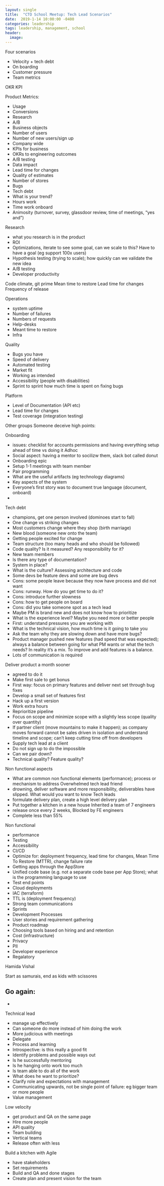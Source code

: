 ```yaml
---
layout: single
title:  "CTO School Meetup: Tech Lead Scenarios"
date:  2019-1-14 10:00:00 -0400
categories: leadership
tags: leadership, management, school
header:
  image: 
---
```


Four scenarios
- Velocity + tech debt
- On boarding  
- Customer pressure
- Team metrics

OKR
KPI

Product Metrics:
- Usage
- Conversions
- Research
- A/B
- Business objects
- Number of users
- Number of new users/sign up
- Company wide
- KPIs for business
- OKRs to engineering outcomes
- A/B testing
- Data impact
- Lead time for changes
- Quality of estimates
- Number of stores
- Bugs
- Tech debt
- What is your trend?
- Hours work
- Time work onboard
- Animosity (turnover, survey, glassdoor review, time of meetings, “yes and”)

Research
- what you research is in the product
- ROI
- Optimizations, iterate to see some goal, can we scale to this? Have to have a goal (eg support 100x users)
- Hypothesis testing (trying to scale); how quickly can we validate the new idea
- A/B testing
- Developer productivity

Code climate, git prime
Mean time to restore
Lead time for changes
Frequency of release



Operations
- system uptime
- Number of failures
- Numbers of requests
- Help-desks
- Meant time to restore
- Infra

Quality
- Bugs you have
- Speed of delivery
- Automated testing
- Market fit
- Working as intended
- Accessibility (people with disabilities)
- Sprint to sprint how much time is spent on fixing bugs

Platform
- Level of Documentation (API etc)
- Lead time for changes
- Test coverage (integration testing)


Other groups
Someone deceive high points:

Onboarding
- issues: checklist for accounts permissions and having everything setup ahead of time vs doing it Adhoc
- Social aspect: having a mentor to socilizw them, slack bot called donut
- Onboarding epic
- Setup 1-1 meetings with team member
- Pair programming
- What are the useful artifacts (eg technology diagrams)
- Key aspects of the system
- Everyone’s first story was to document true language (document, onboard)
-

Tech debt
- champions, get one person involved (dominoes start to fall)
- One change vs striking changes
- Most customers change where they shop (birth marriage)
- New blood (someone new onto the team)
- Getting people excited for change
- Team structure (too many heads and who should be followed)
- Code quality? Is it measured? Any responsibility for it?
- New team members
- Is there any type of documentation?
- System in place?
- What is the culture? Assessing architecture and code
- Some devs be feature devs and some are bug devs
- Cons: some people leave because they now have process and did not want
- Cons: runway. How do you get time to do it?
- Cons: introduce further slowness
- Cons: how to get people on board
- Cons: did you take someone spot as a tech lead
- Maybe PM is brand new and does not know how to prioritize
- What is the experience level? Maybe you need more or better people
- First: understand pressures you are working with
- What is the technical vision, how much time is it going to take you
- Ask the team why they are slowing down and have more bugs?
- Product manager pushed new features (had speed that was expected); always a balance between going for what PM wants or what the tech needs? In reality it’s a mix. To improve and add features is a balance.
- Lots of communication is required

Deliver product a month sooner
- agreed to do it
- Make first sale to get bonus
- First way: focus on primary features and deliver next set through bug fixes
- Develop a small set of features first
- Hack up a first version
- Work extra hours
- Reprioritize pipeline
- Focus on scope and minimize scope with a slightly less scope (quality over quantity)
- If partner client (move mountains to make it happen); as company moves forward cannot be sales driven in isolation and understand timeline and scope; can’t keep cutting time off from developers
- Supply tech lead at a client
- Do not sign up to do the impossible
- Can we pair down?
- Technical quality? Feature quality?


Non functional aspects
- What are common non functional elements (performance); process or mechanism to address
Overwhelmed tech lead friend
- drowning, deliver software and more responsibility, deliverables have slipped. What would you want to know
Tech leads
- formulate delivery plan, create a high level delivery plan
- Put together a kitchen in a new house
Inherited a team of 7 engineers
- release once every 2 weeks, Blocked by FE engineers
- Complete less than 55%


Non functional
- performance
- Testing
- Accessibility
- CI/CD
- Optimize for: deployment frequency, lead time for changes, Mean Time To Restore (MTTR), change failure rate
- Getting apps through the AppStore
- Unified code base (e.g. not a separate code base per App Store); what is the programming language to use
- Test end points
- Cloud deployments
- IAC (terraform)
- TTL is (deployment frequency)
- Strong team communications
- Sprints
- Development Processes
- User stories and requirement gathering
- Product roadmap
- Choosing tools based on hiring and and retention
- Cost (infrastructure)
- Privacy
- PII
- Developer experience
- Regalatory

Hamida
Vishal

Start as samurais, end as kids with scissores


Go again:
-
-
Technical lead
- manage up effectively
- Can someone do more instead of him doing the work
- More judicious with meetings
- Delegate
- Process and learning
- Introspective: is this really a good fit
- Identify problems and possible ways out
- Is he successfully mentoring
- Is he hanging onto work too much
- Is team able to do all of the work
- What does he want to prioritize?
- Clarify role and expectations with management
- Communicating upwards, not be single point of failure: eg bigger team or more people
- Value management

Low velocity
- get product and QA on the same page
- Hire more people
- API quality
- Team building
- Vertical teams
- Release often with less

Build a kitchen with Agile
- have stakeholders
- Set requirements
- Build and QA and done stages
- Create plan and present vision for the team
